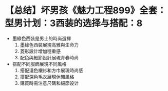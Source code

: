 # 【总结】坏男孩《魅力工程899》全套：型男计划：3西装的选择与搭配：8

-   墨綠色西裝是男士的時尚選擇
    1.  墨綠色西裝展現高雅與生命力
    2.  菱形設計增加穩重感
    3.  配色與細節設計展現青春時尚
-   搭配不同服飾展現不同風格
    1.  搭配淺色襯衫和方巾展現時尚感
    2.  搭配深色毛衣展現休閒風格
    3.  購買時需注意尺碼和細節设计